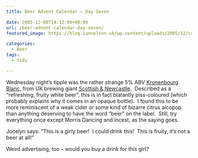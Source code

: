 ```yaml
---
title: Beer Advent Calendar – Day Seven

date: 2005-12-08T14:12:00+00:00
url: /beer-advent-calendar-day-seven/
featured_image: https://blog.iannelson.uk/wp-content/uploads/2005/12/connie1_large_71473873_o-1.jpg

categories:
  - Beer
tags:
  - tidy

---
```

Wednesday night’s tipple was the rather strange 5% ABV [Kronenbourg Blanc][1], from UK brewing giant [Scottish & Newcastle][2].  Described as a &#8220;refreshing, fruity white beer&#8221;, this is in fact blatantly piss-coloured (which probably explains why it comes in an opaque bottle).  I found this to be more reminiscent of a weak cider or some kind of bizarre citrus alcopop than anything deserving to have the word &#8220;beer&#8221; on the label.  Still, try everything once except Morris Dancing and incest, as the saying goes.

Jocelyn says: &#8220;This is a girly beer!  I could drink this!  This is fruity, it’s not a beer at all!&#8221;

Weird advertising, too &#8211; would you buy a drink for this girl?<figure class="kg-card kg-image-card">

<img decoding="async" src="https://blog.iannelson.uk/wp-content/uploads/2023/08/connie1_large_71473873_o.jpg" class="kg-image" alt loading="lazy" /> </figure>

 [1]: http://www.k1664.co.uk
 [2]: http://www.google.com/url?sa=t&ct=res&cd=1&url=http%3A//www.scottish-newcastle.com/